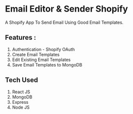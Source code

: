 # Email Editor & Sender Shopify
A Shopify App To Send Email Using Good Email Templates.

## Features :
1. Authentication - Shopify OAuth
2. Create Email Templates
3. Edit Existing Email Templates
4. Save Email Templates to MongoDB

## Tech Used
1. React JS
2. MongoDB
3. Express
4. Node JS

